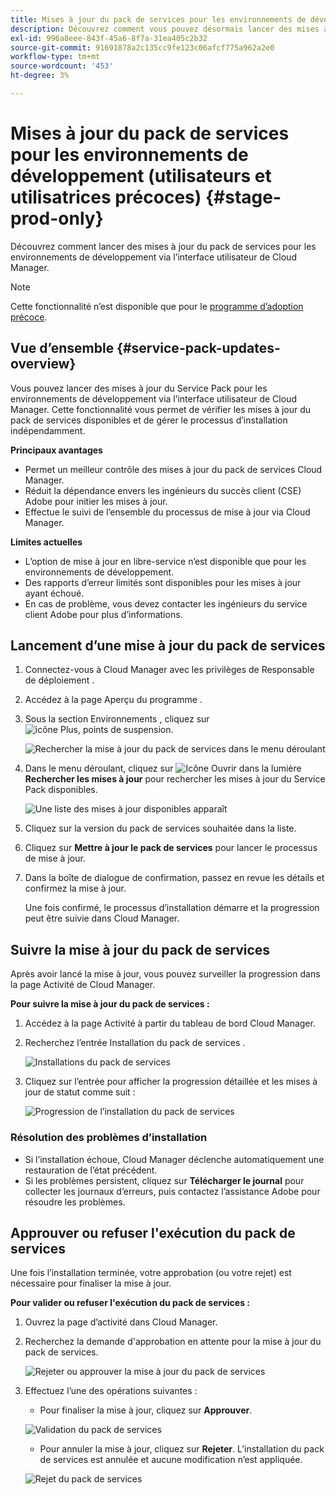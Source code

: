 ```yaml
---
title: Mises à jour du pack de services pour les environnements de développement - Utilisateurs et utilisatrices précoces
description: Découvrez comment vous pouvez désormais lancer des mises à jour du pack de services pour les environnements de développement via l’interface utilisateur de Cloud Manager.
exl-id: 996a8eee-843f-45a6-8f7a-31ea405c2b32
source-git-commit: 91691878a2c135cc9fe123c06afcf775a962a2e0
workflow-type: tm+mt
source-wordcount: '453'
ht-degree: 3%

---
```


# Mises à jour du pack de services pour les environnements de développement (utilisateurs et utilisatrices précoces) {#stage-prod-only}

Découvrez comment lancer des mises à jour du pack de services pour les environnements de développement via l’interface utilisateur de Cloud Manager.

>[!NOTE]
>
>Cette fonctionnalité n’est disponible que pour le [programme d’adoption précoce](/help/release-notes/current.md#early-adoption).

## Vue d’ensemble {#service-pack-updates-overview}

Vous pouvez lancer des mises à jour du Service Pack pour les environnements de développement via l’interface utilisateur de Cloud Manager. Cette fonctionnalité vous permet de vérifier les mises à jour du pack de services disponibles et de gérer le processus d’installation indépendamment.

**Principaux avantages**

* Permet un meilleur contrôle des mises à jour du pack de services Cloud Manager.
* Réduit la dépendance envers les ingénieurs du succès client (CSE) Adobe pour initier les mises à jour.
* Effectue le suivi de l’ensemble du processus de mise à jour via Cloud Manager.

**Limites actuelles**

* L’option de mise à jour en libre-service n’est disponible que pour les environnements de développement.
* Des rapports d’erreur limités sont disponibles pour les mises à jour ayant échoué.
* En cas de problème, vous devez contacter les ingénieurs du service client Adobe pour plus d’informations.

## Lancement d’une mise à jour du pack de services

1. Connectez-vous à Cloud Manager avec les privilèges de Responsable de déploiement .
1. Accédez à la page Aperçu du programme .
1. Sous la section Environnements , cliquez sur ![icône Plus, points de suspension](https://spectrum.adobe.com/static/icons/workflow_18/Smock_More_18_N.svg).

   ![Rechercher la mise à jour du pack de services dans le menu déroulant](/help/using/assets/service-pack-check-for-updates.png)

1. Dans le menu déroulant, cliquez sur ![Icône Ouvrir dans la lumière](https://spectrum.adobe.com/static/icons/workflow_18/Smock_OpenInLight_18_N.svg) **Rechercher les mises à jour** pour rechercher les mises à jour du Service Pack disponibles.

   ![Une liste des mises à jour disponibles apparaît](/help/using/assets/service-pack-versions.png)

1. Cliquez sur la version du pack de services souhaitée dans la liste.
1. Cliquez sur **Mettre à jour le pack de services** pour lancer le processus de mise à jour.
1. Dans la boîte de dialogue de confirmation, passez en revue les détails et confirmez la mise à jour.

   Une fois confirmé, le processus d’installation démarre et la progression peut être suivie dans Cloud Manager.

## Suivre la mise à jour du pack de services

Après avoir lancé la mise à jour, vous pouvez surveiller la progression dans la page Activité de Cloud Manager.

**Pour suivre la mise à jour du pack de services :**

1. Accédez à la page Activité à partir du tableau de bord Cloud Manager.
1. Recherchez l’entrée Installation du pack de services .

   ![Installations du pack de services](/help/using/assets/service-pack-installation.png)

1. Cliquez sur l’entrée pour afficher la progression détaillée et les mises à jour de statut comme suit :

   ![ Progression de l’installation du pack de services ](/help/using/assets/service-pack-progression.png)

### Résolution des problèmes d’installation

* Si l’installation échoue, Cloud Manager déclenche automatiquement une restauration de l’état précédent.
* Si les problèmes persistent, cliquez sur **Télécharger le journal** pour collecter les journaux d’erreurs, puis contactez l’assistance Adobe pour résoudre les problèmes.

## Approuver ou refuser l&#39;exécution du pack de services

Une fois l’installation terminée, votre approbation (ou votre rejet) est nécessaire pour finaliser la mise à jour.

**Pour valider ou refuser l&#39;exécution du pack de services :**

1. Ouvrez la page d’activité dans Cloud Manager.
1. Recherchez la demande d&#39;approbation en attente pour la mise à jour du pack de services.

   ![Rejeter ou approuver la mise à jour du pack de services](/help/using/assets/service-pack-reject-approve.png)

1. Effectuez l’une des opérations suivantes :

   * Pour finaliser la mise à jour, cliquez sur **Approuver**.

   ![Validation du pack de services](/help/using/assets/service-pack-approve.png)

   * Pour annuler la mise à jour, cliquez sur **Rejeter**.
L’installation du pack de services est annulée et aucune modification n’est appliquée.

   ![ Rejet du pack de services ](/help/using/assets/service-pack-reject.png)
